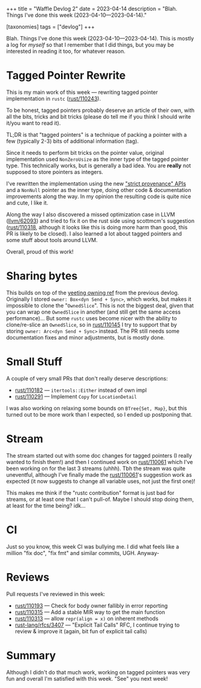 +++
title = "Waffle Devlog 2"
date = 2023-04-14
description = "Blah. Things I've done this week (2023-04-10—2023-04-14)."

[taxonomies] 
tags = ["devlog"]
+++

Blah. Things I've done this week (2023-04-10—2023-04-14). This is mostly a log for *myself* so that I remember that I did things, but you may be interested in reading it too, for whatever reason.

<!-- more -->

# Tagged Pointer Rewrite

This is my main work of this week — rewriting tagged pointer implementation in `rustc` ([rust/110243]).

To be honest, tagged pointers probably deserve an article of their own, with all the bits, tricks and bit tricks
(please do tell me if you think I should write it/you want to read it).

TL;DR is that "tagged pointers" is a technique of packing a pointer with a few (typically 2-3) bits of additional information (tag).

Since it needs to perform bit tricks on the pointer value,
original implementation used `NonZeroUsize` as the inner type of the tagged pointer type.
This technically works, but is generally a bad idea.
You are **really** not supposed to store pointers as integers.

I've rewritten the implementation using the new ["strict provenance" APIs] and a `NonNull` pointer as the inner type, 
doing other code & documentation improvements along the way.
In my opinion the resulting code is quite nice and cute, I like it.

Along the way I also discovered a missed optimization case in LLVM ([llvm/62093])
and tried to fix it on the rust side using scottmcm's suggestion
([rust/110318], although it looks like this is doing more harm than good, this PR is likely to be closed).
I also learned a lot about tagged pointers and some stuff about tools around LLVM.

Overall, proud of this work!

[rust/110243]: https://github.com/rust-lang/rust/pull/110243
["strict provenance" APIs]: https://doc.rust-lang.org/std/ptr/index.html#provenance
[llvm/62093]: https://github.com/llvm/llvm-project/issues/62093
[rust/110318]: https://github.com/rust-lang/rust/pull/110318

# Sharing bytes

This builds on top of the [yeeting owning ref] from the previous devlog.
Originally I stored `owner: Box<dyn Send + Sync>`, which works, but makes it impossible to clone the "`OwnedSlice`".
This is not the biggest deal, given that you can wrap one `OwnedSlice` in another (and still get the same access performance)...
But some `rustc` uses become nicer with the ability to clone/re-slice an `OwnedSlice`,
so in [rust/110145] I try to support that by storing `owner: Arc<dyn Send + Sync>` instead.
The PR still needs some documentation fixes and minor adjustments, but is mostly done.

[yeeting owning ref]: https://blog.ihatereality.space/devlog-01/#yeet-owningref
[rust/110145]: https://github.com/rust-lang/rust/pull/110145

# Small Stuff

A couple of very small PRs that don't really deserve descriptions:

- [rust/110182](https://github.com/rust-lang/rust/pull/110182) — `itertools::Either` instead of own impl
- [rust/110291](https://github.com/rust-lang/rust/pull/110291) — Implement `Copy` for `LocationDetail`

I was also working on relaxing some bounds on `BTree{Set, Map}`,
but this turned out to be more work than I expected, so I ended up postponing that.

# Stream

The stream started out with some doc changes for tagged pointers (I really wanted to finish them!)
and then I continued work on [rust/110061] which I've been working on for the last 3 streams (uhhh).
Tbh the stream was quite uneventful,
although I've finally made the [rust/110061]'s suggestion work as expected
(it now suggests to change all variable uses, not just the first one)!

This makes me think if the "rustc contribution" format is just bad for streams, or at least one that I can't pull-of.
Maybe I should stop doing them, at least for the time being? idk...

[rust/110061]: https://github.com/rust-lang/rust/pull/110061

# CI

Just so you know, this week CI was bullying me.
I did what feels like a million "fix doc", "fix fmt" and similar commits, UGH. Anyway-

# Reviews

Pull requests I've reviewed in this week:

- [rust/110193](https://github.com/rust-lang/rust/pull/110193) — Check for body owner fallibly in error reporting
- [rust/110315](https://github.com/rust-lang/rust/pull/110315) — Add a stable MIR way to get the main function
- [rust/110313](https://github.com/rust-lang/rust/pull/110313) — allow `repr(align = x)` on inherent methods
-  [rust-lang/rfcs/3407](https://github.com/rust-lang/rfcs/pull/3407) — "Explicit Tail Calls" RFC, I continue trying to review & improve it (again, bit fun of explicit tail calls)

# Summary

Although I didn't do that much work, working on tagged pointers was very fun and overall I'm satisfied with this week. "See" you next week!
